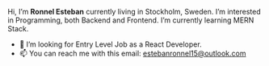 Hi, I’m <b>Ronnel Esteban</b> currently living in Stockholm, Sweden.
I’m interested in Programming, both Backend and Frontend.
I’m currently learning MERN Stack. 
- 💞️ I’m looking for Entry Level Job as a React Developer.
- 📫 You can reach me with this email: estebanronnel15@outlook.com
